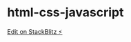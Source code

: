 # html-css-javascript

[Edit on StackBlitz ⚡️](https://stackblitz.com/edit/html-css-javascript-basic-jamd9k)